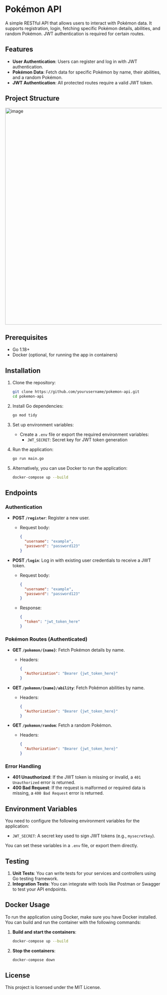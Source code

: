 # Pokémon API

A simple RESTful API that allows users to interact with Pokémon data. It supports registration, login, fetching specific Pokémon details, abilities, and random Pokémon. JWT authentication is required for certain routes.

## Features
- **User Authentication**: Users can register and log in with JWT authentication.
- **Pokémon Data**: Fetch data for specific Pokémon by name, their abilities, and a random Pokémon.
- **JWT Authentication**: All protected routes require a valid JWT token.

## Project Structure

<img width="694" alt="image" src="https://github.com/user-attachments/assets/59d075a7-458f-4b84-b1f2-046a1a661aad">


## Prerequisites

- Go 1.18+
- Docker (optional, for running the app in containers)

## Installation

1. Clone the repository:

    ```bash
    git clone https://github.com/yourusername/pokemon-api.git
    cd pokemon-api
    ```

2. Install Go dependencies:

    ```bash
    go mod tidy
    ```

3. Set up environment variables:
    - Create a `.env` file or export the required environment variables:
      - `JWT_SECRET`: Secret key for JWT token generation

4. Run the application:

    ```bash
    go run main.go
    ```

5. Alternatively, you can use Docker to run the application:
   
    ```bash
    docker-compose up --build
    ```

## Endpoints

### Authentication

- **POST `/register`**: Register a new user.
    - Request body:
      ```json
      {
        "username": "example",
        "password": "password123"
      }
      ```

- **POST `/login`**: Log in with existing user credentials to receive a JWT token.
    - Request body:
      ```json
      {
        "username": "example",
        "password": "password123"
      }
      ```
    - Response:
      ```json
      {
        "token": "jwt_token_here"
      }
      ```

### Pokémon Routes (Authenticated)

- **GET `/pokemon/{name}`**: Fetch Pokémon details by name.
    - Headers:
      ```json
      {
        "Authorization": "Bearer {jwt_token_here}"
      }
      ```

- **GET `/pokemon/{name}/ability`**: Fetch Pokémon abilities by name.
    - Headers:
      ```json
      {
        "Authorization": "Bearer {jwt_token_here}"
      }
      ```

- **GET `/pokemon/random`**: Fetch a random Pokémon.
    - Headers:
      ```json
      {
        "Authorization": "Bearer {jwt_token_here}"
      }
      ```

### Error Handling

- **401 Unauthorized**: If the JWT token is missing or invalid, a `401 Unauthorized` error is returned.
- **400 Bad Request**: If the request is malformed or required data is missing, a `400 Bad Request` error is returned.

## Environment Variables

You need to configure the following environment variables for the application:

- `JWT_SECRET`: A secret key used to sign JWT tokens (e.g., `mysecretkey`).

You can set these variables in a `.env` file, or export them directly.

## Testing

1. **Unit Tests**: You can write tests for your services and controllers using Go testing framework.
2. **Integration Tests**: You can integrate with tools like Postman or Swagger to test your API endpoints.

## Docker Usage

To run the application using Docker, make sure you have Docker installed. You can build and run the container with the following commands:

1. **Build and start the containers**:
    ```bash
    docker-compose up --build
    ```

2. **Stop the containers**:
    ```bash
    docker-compose down
    ```

## License

This project is licensed under the MIT License.


